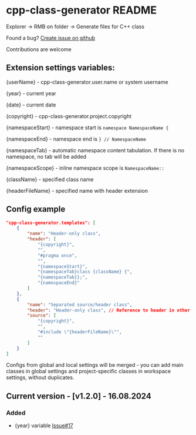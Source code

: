 # cpp-class-generator README

Explorer -> RMB on folder -> Generate files for C++ class

Found a bug? [Create issue on github](https://github.com/k4li-0x0/cpp-class-generator/issues/new)

Contributions are welcome

## Extension settings variables:

{userName} - cpp-class-generator.user.name or system username

{year} - current year

{date} - current date 

{copyright} - cpp-class-generator.project.copyright

{namespaceStart} - namespace start is `namespace NamespaceName {`

{namespaceEnd} - namespace end is `} // NamespaceName`

{namespaceTab} - automatic namespace content tabulation. If there is no namespace, no tab will be added

{namespaceScope} - inline namespace scope is `NamespaceName::`

{className} - specified class name

{headerFileName} - specified name with header extension

## Config example

```json
"cpp-class-generator.templates": [
    {
        "name": "Header-only class",
        "header": [
            "{copyright}",
            "",
            "#pragma once",
            "",
            "{namespaceStart}",
            "{namespaceTab}class {className} {",
            "{namespaceTab}};",
            "{namespaceEnd}"
        ]
    },
    {
        "name": "Separated source/header class",
        "header": "Header-only class", // Reference to header in other template
        "source": [
            "{copyright}",
            "",
            "#include \"{headerFileName}\"",
            ""
        ] 
    }
]
```

Configs from global and local settings will be merged - you can add main classes in global settings and project-specific classes in workspace settings, without duplicates.

## Current version - [v1.2.0] - 16.08.2024

### Added

 - {year} variable [Issue#17](https://github.com/k4li-0x0/cpp-class-generator/issues/17)
